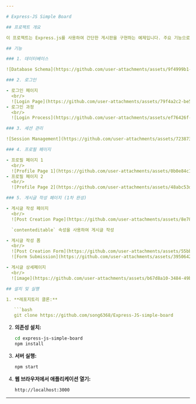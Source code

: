 ```yaml
---

# Express-JS Simple Board

## 프로젝트 개요

이 프로젝트는 Express.js를 사용하여 간단한 게시판을 구현하는 예제입니다. 주요 기능으로는 데이터베이스 스키마 및 테이블 생성, 로그인 기능, 세션 관리, 프로필 페이지, 게시글 작성 페이지 등이 포함되어 있습니다.

## 기능

### 1. 데이터베이스

![Database Schema](https://github.com/user-attachments/assets/9f4999b1-ff0d-4a93-9a78-7c6a90f2a36d)

### 2. 로그인

- 로그인 페이지
  <br/>
  ![Login Page](https://github.com/user-attachments/assets/79f4a2c2-be5e-4cd5-ac76-c3f6b990f365)
- 로그인 과정
  <br/>
  ![Login Process](https://github.com/user-attachments/assets/ef76426f-3592-4c0f-95bd-555987791ffb)

### 3. 세션 관리

![Session Management](https://github.com/user-attachments/assets/723873fe-248b-479e-af68-d59f79d46854)

### 4. 프로필 페이지

- 프로필 페이지 1
  <br/>
  ![Profile Page 1](https://github.com/user-attachments/assets/0b0e84c1-03cd-42b9-b36b-48e98e89de9f)
- 프로필 페이지 2
  <br/>
  ![Profile Page 2](https://github.com/user-attachments/assets/48abc53d-90c2-4757-bb24-e36ed64d8bf6)

### 5. 게시글 작성 페이지 (1차 완성)

- 게시글 작성 페이지
  <br/>
  ![Post Creation Page](https://github.com/user-attachments/assets/8e78c0fd-c729-41c0-b3fb-8ea0b45e9b41)

  `contenteditable` 속성을 사용하여 게시글 작성

- 게시글 작성 폼
  <br/>
  ![Post Creation Form](https://github.com/user-attachments/assets/55bb054b-6ea1-46e8-b668-53be31f1d748)
  ![Form Submission](https://github.com/user-attachments/assets/39506425-5b48-45ef-b22b-8e3f4dda5a5c)

- 게시글 상세페이지
  <br/>
  ![image](https://github.com/user-attachments/assets/b67d8a10-3484-49be-a73c-9696a5a9f589)

## 설치 및 실행

1. **레포지토리 클론:**

   ```bash
   git clone https://github.com/song6368/Express-JS-simple-board
   ```

2. **의존성 설치:**

   ```bash
   cd express-js-simple-board
   npm install
   ```

3. **서버 실행:**

   ```bash
   npm start
   ```

4. **웹 브라우저에서 애플리케이션 열기:**

   ```
   http://localhost:3000
   ```


---
```

